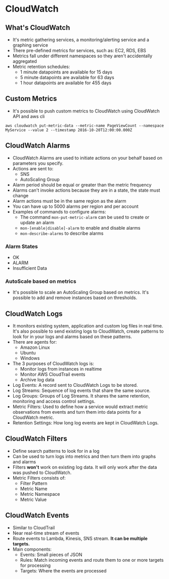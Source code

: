 # CloudWatch

## What's CloudWatch

* It's metric gathering services, a monitoring/alerting service and a graphing service
* There pre-defined metrics for services, such as: EC2, RDS, EBS
* Metrics fall under different namespaces so they aren't accidentally aggregated
* Metric retention schedules:
    * 1 minute datapoints are available for 15 days
    * 5 minute datapoints are available for 63 days
    * 1 hour datapoints are available for 455 days

## Custom Metrics

* It's possible to push custom metrics to CloudWatch using CloudWatch API and aws cli

`aws cloudwatch put-metric-data --metric-name PageViewCount --namespace MyService --value 2 --timestamp 2016-10-20T12:00:00.000Z`

## CloudWatch Alarms

* CloudWatch Alarms are used to initiate actions on your behalf based on parameters you specify.
* Actions are sent to:
    * SNS
    * AutoScaling Group
* Alarm period should be equal or greater than the metric frequency
* Alarms can't invoke actions because they are in a state, the state must change
* Alarm actions must be in the same region as the alarm
* You can have up to 5000 alarms per region and per account
* Examples of commands to configure alarms:
    * The command `mon-put-metric-alarm` can be used to create or update an alarm
    * `mon-[enable|disable]-alarm` to enable and disable alarms
    * `mon-describe-alarms` to describe alarms

### Alarm States

* OK
* ALARM
* Insufficient Data

### AutoScale based on metrics

* It's possible to scale an AutoScaling Group based on metrics. It's possible to add and remove instances based on thresholds. 

## CloudWatch Logs

* It monitors existing system, application and custom log files in real time. It's also possible to send existing logs to CloudWatch, create patterns to look for in your logs and alarms based on these patterns.
* There are agents for:
    * Amazon Linux
    * Ubuntu
    * Windows
* The 3 purposes of CloudWatch logs is:
    * Monitor logs from instances in realtime
    * Monitor AWS CloudTrail events
    * Archive log data
* Log Events: A record sent to CloudWatch Logs to be stored.
* Log Streams: Sequence of log events that share the same source.
* Log Groups: Groups of Log Streams. It shares the same retention, monitoring and access control settings.
* Metric Filters: Used to define how a service would extract metric observations from events and turn them into data points for a CloudWatch metric.
* Retention Settings: How long log events are kept in CloudWatch Logs.

## CloudWatch Filters

* Define search patterns to look for in a log
* Can be used to turn logs into metrics and then turn them into graphs and alarms
* Filters **won't** work on existing log data. It will only work after the data was pushed to CloudWatch.
* Metric Filters consists of:
    * Filter Pattern
    * Metric Name
    * Metric Namespace
    * Metric Value

## CloudWatch Events

* Similar to CloudTrail
* Near real-time stream of events
* Route events to Lambda, Kinesis, SNS stream. **It can be multiple targets.**
* Main components:
    * Events: Small pieces of JSON
    * Rules: Match incoming events and route them to one or more targets for processing
    * Targets: Where the events are processed
